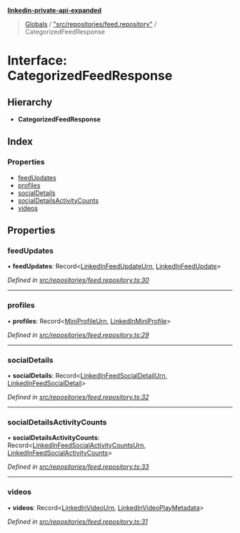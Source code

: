 **[linkedin-private-api-expanded](../README.md)**

> [Globals](../globals.md) / ["src/repositories/feed.repository"](../modules/_src_repositories_feed_repository_.md) / CategorizedFeedResponse

# Interface: CategorizedFeedResponse

## Hierarchy

* **CategorizedFeedResponse**

## Index

### Properties

* [feedUpdates](_src_repositories_feed_repository_.categorizedfeedresponse.md#feedupdates)
* [profiles](_src_repositories_feed_repository_.categorizedfeedresponse.md#profiles)
* [socialDetails](_src_repositories_feed_repository_.categorizedfeedresponse.md#socialdetails)
* [socialDetailsActivityCounts](_src_repositories_feed_repository_.categorizedfeedresponse.md#socialdetailsactivitycounts)
* [videos](_src_repositories_feed_repository_.categorizedfeedresponse.md#videos)

## Properties

### feedUpdates

•  **feedUpdates**: Record<[LinkedInFeedUpdateUrn](../modules/_src_entities_linkedin_feed_update_entity_.md#linkedinfeedupdateurn), [LinkedInFeedUpdate](_src_entities_linkedin_feed_update_entity_.linkedinfeedupdate.md)\>

*Defined in [src/repositories/feed.repository.ts:30](https://github.com/khanhtranngoccva/linkedin-private-api/blob/17c022a/src/repositories/feed.repository.ts#L30)*

___

### profiles

•  **profiles**: Record<[MiniProfileUrn](../modules/_src_entities_linkedin_mini_profile_entity_.md#miniprofileurn), [LinkedInMiniProfile](_src_entities_linkedin_mini_profile_entity_.linkedinminiprofile.md)\>

*Defined in [src/repositories/feed.repository.ts:29](https://github.com/khanhtranngoccva/linkedin-private-api/blob/17c022a/src/repositories/feed.repository.ts#L29)*

___

### socialDetails

•  **socialDetails**: Record<[LinkedInFeedSocialDetailUrn](../modules/_src_entities_linkedin_feed_social_detail_entity_.md#linkedinfeedsocialdetailurn), [LinkedInFeedSocialDetail](_src_entities_linkedin_feed_social_detail_entity_.linkedinfeedsocialdetail.md)\>

*Defined in [src/repositories/feed.repository.ts:32](https://github.com/khanhtranngoccva/linkedin-private-api/blob/17c022a/src/repositories/feed.repository.ts#L32)*

___

### socialDetailsActivityCounts

•  **socialDetailsActivityCounts**: Record<[LinkedInFeedSocialActivityCountsUrn](../modules/_src_entities_linkedin_feed_social_activity_counts_entity_.md#linkedinfeedsocialactivitycountsurn), [LinkedInFeedSocialActivityCounts](_src_entities_linkedin_feed_social_activity_counts_entity_.linkedinfeedsocialactivitycounts.md)\>

*Defined in [src/repositories/feed.repository.ts:33](https://github.com/khanhtranngoccva/linkedin-private-api/blob/17c022a/src/repositories/feed.repository.ts#L33)*

___

### videos

•  **videos**: Record<[LinkedInVideoUrn](../modules/_src_entities_linkedin_video_play_metadata_entity_.md#linkedinvideourn), [LinkedInVideoPlayMetadata](_src_entities_linkedin_video_play_metadata_entity_.linkedinvideoplaymetadata.md)\>

*Defined in [src/repositories/feed.repository.ts:31](https://github.com/khanhtranngoccva/linkedin-private-api/blob/17c022a/src/repositories/feed.repository.ts#L31)*
